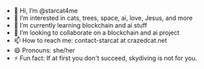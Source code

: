 - 👋 Hi, I’m @starcat4me
- 👀 I’m interested in cats, trees, space, ai, love, Jesus, and more
- 🌱 I’m currently learning blockchain and ai stuff
- 💞️ I’m looking to collaborate on a blockchain and ai project
- 📫 How to reach me: contact-starcat at crazedcat.net
- 😄 Pronouns: she/her
- ⚡ Fun fact: If at first you don't succeed, skydiving is not for you.

<!---
starcat4me/starcat4me is a ✨ special ✨ repository because its `README.md` (this file) appears on your GitHub profile.
You can click the Preview link to take a look at your changes.
--->
